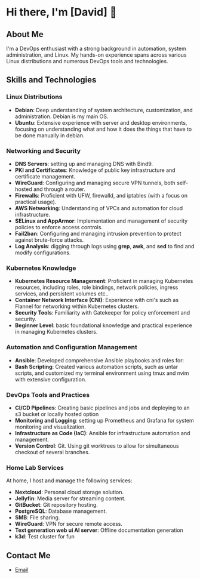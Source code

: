 # Hi there, I'm [David] 👋

## About Me
I'm a DevOps enthusiast with a strong background in automation, system administration, and Linux. My hands-on experience spans across various Linux distributions and numerous DevOps tools and technologies.

## Skills and Technologies

### Linux Distributions
- **Debian**: Deep understanding of system architecture, customization, and administration. Debian is my main OS.
- **Ubuntu**: Extensive experience with server and desktop environments, focusing on understanding what and how it does the things that have to be done manually in debian.

### Networking and Security
- **DNS Servers**: setting up and managing DNS with Bind9.
- **PKI and Certificates**: Knowledge of public key infrastructure and certificate management.
- **WireGuard**: Configuring and managing secure VPN tunnels, both self-hosted and through a router.
- **Firewalls**: Proficient with UFW, firewalld, and iptables (with a focus on practical usage).
- **AWS Networking**: Understanding of VPCs and automation for cloud infrastructure.
- **SELinux and AppArmor**: Implementation and management of security policies to enforce access controls.
- **Fail2ban**: Configuring and managing intrusion prevention to protect against brute-force attacks.
- **Log Analysis**: digging through logs using **grep**, **awk**, and **sed** to find and modify configurations.


### Kubernetes Knowledge
- **Kubernetes Resource Management**: Proficient in managing Kubernetes resources, including roles, role bindings, network policies, ingress services, and persistent volumes etc..
- **Container Network Interface (CNI)**: Experience with cni's such as Flannel for networking within Kubernetes clusters.
- **Security Tools**: Familiarity with Gatekeeper for policy enforcement and security.
- **Beginner Level**: basic foundational knowledge and practical experience in managing Kubernetes clusters.

### Automation and Configuration Management
- **Ansible**: Developed comprehensive Ansible playbooks and roles for:
- **Bash Scripting**: Created various automation scripts, such as untar scripts, and customized my terminal environment using tmux and nvim with extensive configuration.

### DevOps Tools and Practices
- **CI/CD Pipelines**: Creating basic pipelines and jobs and deploying to an s3 bucket or locally hosted option
- **Monitoring and Logging**: setting up Prometheus and Grafana for system monitoring and visualization.
- **Infrastructure as Code (IaC)**: Ansible for infrastructure automation and management.
- **Version Control**: Git. Using git worktrees to allow for simultaneous checkout of several branches.

### Home Lab Services
At home, I host and manage the following services:
- **Nextcloud**: Personal cloud storage solution.
- **Jellyfin**: Media server for streaming content.
- **GitBucket**: Git repository hosting.
- **PostgreSQL**: Database management.
- **SMB**: File sharing.
- **WireGuard**: VPN for secure remote access.
- **Text generation web ui AI server**: Offline documentation generation
- **k3d**: Test cluster for fun

## Contact Me
- [Email](mailto:davidjohannesSD@gmail.com)

